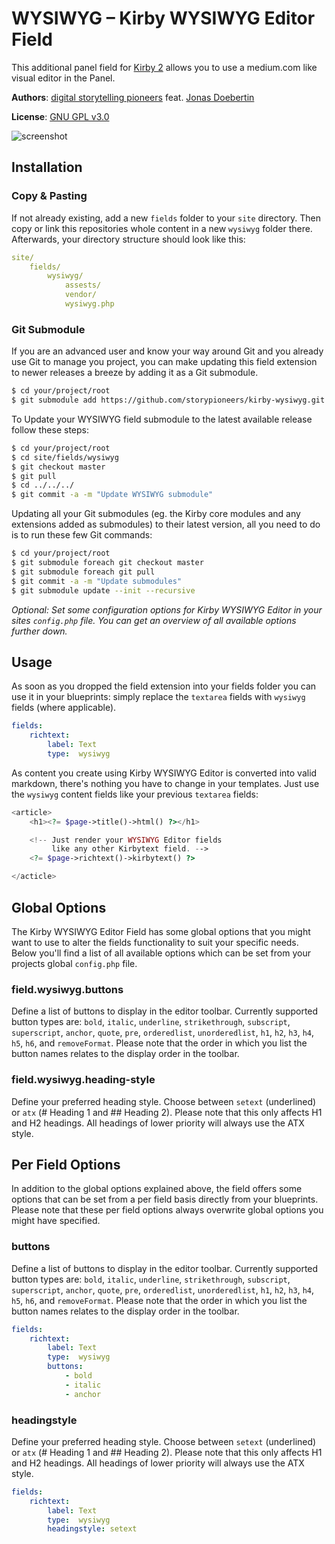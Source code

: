 # WYSIWYG – Kirby WYSIWYG Editor Field

This additional panel field for [Kirby 2](http://getkirby.com) allows you to use a medium.com like visual editor in the Panel.

**Authors**: [digital storytelling pioneers](https://github.com/storypioneers) feat. [Jonas Doebertin](https://github.com/JonasDoebertin)

**License**: [GNU GPL v3.0](http://opensource.org/licenses/GPL-3.0)

![screenshot](https://raw.github.com/storypioneers/kirby-wysiwyg/master/screenshot.png)

## Installation

### Copy & Pasting

If not already existing, add a new `fields` folder to your `site` directory. Then copy or link this repositories whole content in a new `wysiwyg` folder there. Afterwards, your directory structure should look like this:

```yaml
site/
	fields/
		wysiwyg/
			assests/
			vendor/
			wysiwyg.php
```

### Git Submodule

If you are an advanced user and know your way around Git and you already use Git to manage you project, you can make updating this field extension to newer releases a breeze by adding it as a Git submodule.

```bash
$ cd your/project/root
$ git submodule add https://github.com/storypioneers/kirby-wysiwyg.git site/fields/wysiwyg
```

To Update your WYSIWYG field submodule to the latest available release follow these steps:

```bash
$ cd your/project/root
$ cd site/fields/wysiwyg
$ git checkout master
$ git pull
$ cd ../../../
$ git commit -a -m "Update WYSIWYG submodule"
```

Updating all your Git submodules (eg. the Kirby core modules and any extensions added as submodules) to their latest version, all you need to do is to run these few Git commands:

```bash
$ cd your/project/root
$ git submodule foreach git checkout master
$ git submodule foreach git pull
$ git commit -a -m "Update submodules"
$ git submodule update --init --recursive
```


*Optional: Set some configuration options for Kirby WYSIWYG Editor in your sites `config.php` file. You can get an overview of all available options further down.*


## Usage

As soon as you dropped the field extension into your fields folder you can use it in your blueprints: simply replace the `textarea` fields with `wysiwyg` fields (where applicable).

```yaml
fields:
	richtext:
		label: Text
		type:  wysiwyg
```

As content you create using Kirby WYSIWYG Editor is converted into valid markdown, there's nothing you have to change in your templates. Just use the `wysiwyg` content fields like your previous `textarea` fields:

```php
<article>
	<h1><?= $page->title()->html() ?></h1>

	<!-- Just render your WYSIWYG Editor fields
	     like any other Kirbytext field. -->
	<?= $page->richtext()->kirbytext() ?>

</acticle>
```

## Global Options

The Kirby WYSIWYG Editor Field has some global options that you might want to use to alter the fields functionality to suit your specific needs. Below you'll find a list of all available options which can be set from your projects global `config.php` file.

### field.wysiwyg.buttons

Define a list of buttons to display in the editor toolbar. Currently supported button types are: `bold`, `italic`, `underline`, `strikethrough`, `subscript`, `superscript`, `anchor`, `quote`, `pre`, `orderedlist`, `unorderedlist`, `h1`, `h2`, `h3`, `h4`, `h5`, `h6`, and `removeFormat`. Please note that the order in which you list the button names relates to the display order in the toolbar.

### field.wysiwyg.heading-style

Define your preferred heading style. Choose between `setext` (underlined) or `atx` (# Heading 1 and ## Heading 2). Please note that this only affects H1 and H2 headings. All headings of lower priority will always use the ATX style.

## Per Field Options

In addition to the global options explained above, the field offers some options that can be set from a per field basis directly from your blueprints. Please note that these per field options always overwrite global options you might have specified.

### buttons

Define a list of buttons to display in the editor toolbar. Currently supported button types are: `bold`, `italic`, `underline`, `strikethrough`, `subscript`, `superscript`, `anchor`, `quote`, `pre`, `orderedlist`, `unorderedlist`, `h1`, `h2`, `h3`, `h4`, `h5`, `h6`, and `removeFormat`. Please note that the order in which you list the button names relates to the display order in the toolbar.

```yaml
fields:
	richtext:
		label: Text
		type:  wysiwyg
		buttons:
			- bold
			- italic
			- anchor
```

### headingstyle

Define your preferred heading style. Choose between `setext` (underlined) or `atx` (# Heading 1 and ## Heading 2). Please note that this only affects H1 and H2 headings. All headings of lower priority will always use the ATX style.

```yaml
fields:
	richtext:
		label: Text
		type:  wysiwyg
		headingstyle: setext
```
